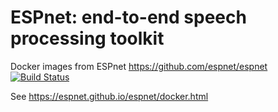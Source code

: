 # ESPnet: end-to-end speech processing toolkit

Docker images from ESPnet https://github.com/espnet/espnet [![Build Status](https://travis-ci.org/espnet/espnet.svg?branch=master)](https://travis-ci.org/espnet/espnet)


See https://espnet.github.io/espnet/docker.html
